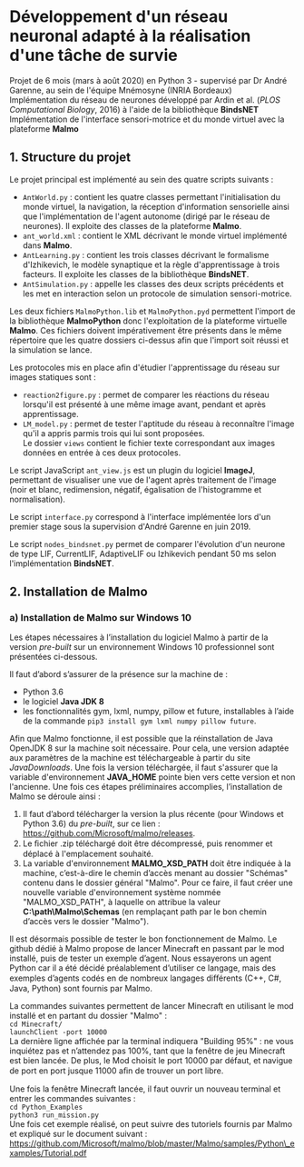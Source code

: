 # Développement d'un réseau neuronal adapté à la réalisation d'une tâche de survie

Projet de 6 mois (mars à août 2020) en Python 3 - supervisé par Dr André Garenne, au sein de l'équipe Mnémosyne (INRIA Bordeaux)    
Implémentation du réseau de neurones développé par Ardin et al. (*PLOS Computational Biology*, 2016) à l'aide de la bibliothèque **BindsNET**  
Implémentation de l'interface sensori-motrice et du monde virtuel avec la plateforme **Malmo**  

## 1. Structure du projet

Le projet principal est implémenté au sein des quatre scripts suivants :
* ``AntWorld.py`` : contient les quatre classes permettant l'initialisation du monde virtuel, la navigation, la réception d'information sensorielle ainsi que l'implémentation de l'agent autonome (dirigé par le réseau de neurones). Il exploite des classes de la plateforme **Malmo**.
* ``ant_world.xml`` : contient le XML décrivant le monde virtuel implémenté dans **Malmo**.
* ``AntLearning.py`` : contient les trois classes décrivant le formalisme d'Izhikevich, le modèle synaptique et la règle d'apprentissage à trois facteurs. Il exploite les classes de la bibliothèque **BindsNET**.
* ``AntSimulation.py`` : appelle les classes des deux scripts précédents et les met en interaction selon un protocole de simulation sensori-motrice.

Les deux fichiers ``MalmoPython.lib`` et ``MalmoPython.pyd`` permettent l'import de la bibliothèque **MalmoPython** donc l'exploitation de la plateforme virtuelle **Malmo**. Ces fichiers doivent impérativement être présents dans le même répertoire que les quatre dossiers ci-dessus afin que l'import soit réussi et la simulation se lance.

Les protocoles mis en place afin d'étudier l'apprentissage du réseau sur images statiques sont :
* ``reaction2figure.py`` : permet de comparer les réactions du réseau lorsqu'il est présenté à une même image avant, pendant et après apprentissage. 
* ``LM_model.py`` : permet de tester l'aptitude du réseau à reconnaître l'image qu'il a appris parmis trois qui lui sont proposées.  
Le dossier ``views`` contient le fichier texte correspondant aux images données en entrée à ces deux protocoles. 

Le script JavaScript ``ant_view.js`` est un plugin du logiciel **ImageJ**, permettant de visualiser une vue de l'agent après traitement de l'image (noir et blanc, redimension, négatif, égalisation de l'histogramme et normalisation). 

Le script ``interface.py`` correspond à l'interface implémentée lors d'un premier stage sous la supervision d'André Garenne en juin 2019. 

Le script ``nodes_bindsnet.py`` permet de comparer l'évolution d'un neurone de type LIF, CurrentLIF, AdaptiveLIF ou Izhikevich pendant 50 ms selon l'implémentation **BindsNET**.

## 2. Installation de Malmo

### a) Installation de Malmo sur Windows 10

Les étapes nécessaires à l’installation du logiciel Malmo à partir de la version *pre-built* sur un environnement Windows 10 professionnel sont présentées ci-dessous. 

Il faut d’abord s’assurer de la présence sur la machine de : 
* Python 3.6 
* le logiciel **Java JDK 8**
* les fonctionnalités gym, lxml, numpy, pillow et future, installables à l’aide de la commande ``pip3 install gym lxml numpy pillow future``. 

Afin que Malmo fonctionne, il est possible que la réinstallation de Java OpenJDK 8 sur la machine soit nécessaire. Pour cela, une version adaptée aux paramètres de la machine est téléchargeable à partir du site *JavaDownloads*. Une fois la version téléchargée, il faut s'assurer que la variable d'environnement **JAVA\_HOME** pointe bien vers cette version et non l'ancienne.
Une fois ces étapes préliminaires accomplies, l’installation de Malmo se déroule ainsi : 
1. Il faut d’abord télécharger la version la plus récente (pour Windows et Python 3.6) du *pre-built*, sur ce lien : https://github.com/Microsoft/malmo/releases. 
1. Le ﬁchier .zip téléchargé doit être décompressé, puis renommer et déplacé à l'emplacement souhaité. 
1. La variable d'environnement **MALMO\_XSD\_PATH** doit être indiquée à la machine, c’est-à-dire le chemin d’accès menant au dossier "Schémas" contenu dans le dossier général "Malmo". Pour ce faire, il faut créer une nouvelle variable d'environnement système nommée "MALMO\_XSD\_PATH", à laquelle on attribue la valeur **C:\path\Malmo\Schemas** (en remplaçant path par le bon chemin d’accès vers le dossier "Malmo"). 

Il est désormais possible de tester le bon fonctionnement de Malmo. Le github dédié à Malmo propose de lancer Minecraft en passant par le mod installé, puis de tester un exemple d’agent. Nous essayerons un agent Python car il a été décidé préalablement d’utiliser ce langage, mais des exemples d’agents codés en de nombreux langages diﬀérents (C++, C\#, Java, Python) sont fournis par Malmo. 

La commandes suivantes permettent de lancer Minecraft en utilisant le mod installé et en partant du dossier "Malmo" :  
``cd Minecraft/``  
``launchClient -port 10000``  
La dernière ligne affichée par la terminal indiquera "Building 95\%" : ne vous inquiétez pas et n’attendez pas 100%, tant que la fenêtre de jeu Minecraft est bien lancée. De plus, le Mod choisit le port 10000 par défaut, et navigue de port en port jusque 11000 aﬁn de trouver un port libre. 

Une fois la fenêtre Minecraft lancée, il faut ouvrir un nouveau terminal et entrer les commandes suivantes :  
``cd Python_Examples``  
``python3 run_mission.py``  
Une fois cet exemple réalisé, on peut suivre des tutoriels fournis par Malmo et expliqué sur le document suivant : https://github.com/Microsoft/malmo/blob/master/Malmo/samples/Python\_examples/Tutorial.pdf
